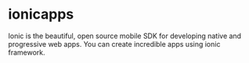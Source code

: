 # ionicapps
Ionic is the beautiful, open source mobile SDK for developing native and progressive web apps. You can create incredible apps using ionic framework.
